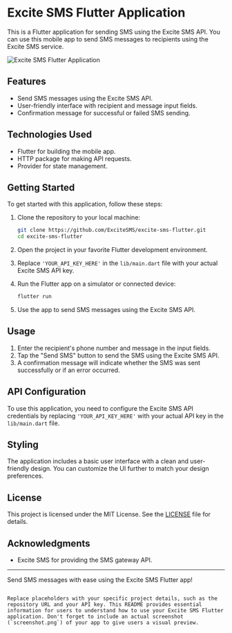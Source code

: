 # Excite SMS Flutter Application

This is a Flutter application for sending SMS using the Excite SMS API. You can use this mobile app to send SMS messages to recipients using the Excite SMS service.

![Excite SMS Flutter Application](screenshot.png)

## Features

- Send SMS messages using the Excite SMS API.
- User-friendly interface with recipient and message input fields.
- Confirmation message for successful or failed SMS sending.

## Technologies Used

- Flutter for building the mobile app.
- HTTP package for making API requests.
- Provider for state management.

## Getting Started

To get started with this application, follow these steps:

1. Clone the repository to your local machine:

   ```bash
   git clone https://github.com/ExciteSMS/excite-sms-flutter.git
   cd excite-sms-flutter


2. Open the project in your favorite Flutter development environment.

3. Replace `'YOUR_API_KEY_HERE'` in the `lib/main.dart` file with your actual Excite SMS API key.

4. Run the Flutter app on a simulator or connected device:

   ```bash
   flutter run
   ```

5. Use the app to send SMS messages using the Excite SMS API.

## Usage

1. Enter the recipient's phone number and message in the input fields.
2. Tap the "Send SMS" button to send the SMS using the Excite SMS API.
3. A confirmation message will indicate whether the SMS was sent successfully or if an error occurred.

## API Configuration

To use this application, you need to configure the Excite SMS API credentials by replacing `'YOUR_API_KEY_HERE'` with your actual API key in the `lib/main.dart` file.

## Styling

The application includes a basic user interface with a clean and user-friendly design. You can customize the UI further to match your design preferences.

## License

This project is licensed under the MIT License. See the [LICENSE](LICENSE) file for details.

## Acknowledgments

- Excite SMS for providing the SMS gateway API.

---

Send SMS messages with ease using the Excite SMS Flutter app!
```

Replace placeholders with your specific project details, such as the repository URL and your API key. This README provides essential information for users to understand how to use your Excite SMS Flutter application. Don't forget to include an actual screenshot (`screenshot.png`) of your app to give users a visual preview.
